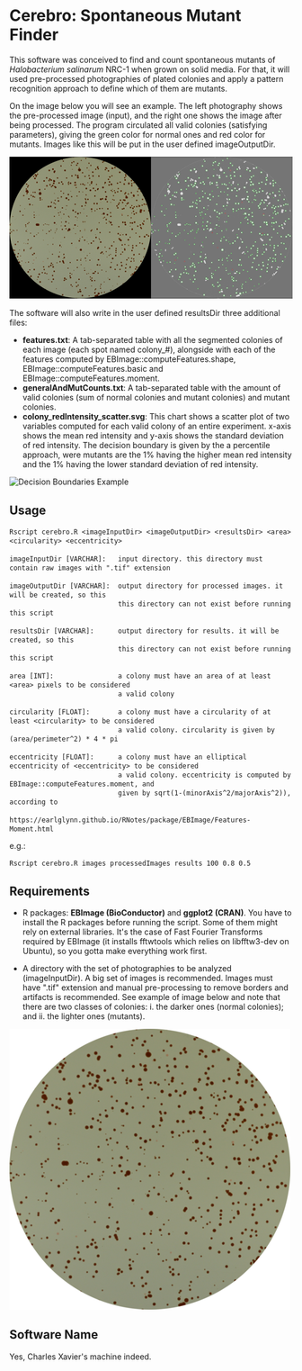 # Cerebro: Spontaneous Mutant Finder

This software was conceived to find and count spontaneous mutants of _Halobacterium salinarum_ NRC-1 when grown on solid media. For that, it will used pre-processed photographies of plated colonies and apply a pattern recognition approach to define which of them are mutants.  
  
On the image below you will see an example. The left photography shows the pre-processed image (input), and the right one shows the image after being processed. The program circulated all valid colonies (satisfying parameters), giving the green color for normal ones and red color for mutants. Images like this will be put in the user defined imageOutputDir.

![Processed Image Example](/examples/processed/.processed_image.png)

The software will also write in the user defined resultsDir three additional files:

* __features.txt__: A tab-separated table with all the segmented colonies of each image (each spot named colony_#), alongside with each of the features computed by EBImage::computeFeatures.shape, EBImage::computeFeatures.basic and EBImage::computeFeatures.moment.
* __generalAndMutCounts.txt__: A tab-separated table with the amount of valid colonies (sum of normal colonies and mutant colonies) and mutant colonies.
* __colony_redIntensity_scatter.svg__: This chart shows a scatter plot of two variables computed for each valid colony of an entire experiment. x-axis shows the mean red intensity and y-axis shows the standard deviation of red intensity. The decision boundary is given by the a percentile approach, were mutants are the 1% having the higher mean red intensity and the 1% having the lower standard deviation of red intensity.

![Decision Boundaries Example](/examples/colony_redIntensity_scatter.svg)

## Usage

```
Rscript cerebro.R <imageInputDir> <imageOutputDir> <resultsDir> <area> <circularity> <eccentricity>

imageInputDir [VARCHAR]:   input directory. this directory must contain raw images with ".tif" extension

imageOutputDir [VARCHAR]:  output directory for processed images. it will be created, so this
                           this directory can not exist before running this script

resultsDir [VARCHAR]:      output directory for results. it will be created, so this
                           this directory can not exist before running this script

area [INT]:                a colony must have an area of at least <area> pixels to be considered
                           a valid colony

circularity [FLOAT]:       a colony must have a circularity of at least <circularity> to be considered
                           a valid colony. circularity is given by (area/perimeter^2) * 4 * pi

eccentricity [FLOAT]:      a colony must have an elliptical eccentricity of <eccentricity> to be considered
                           a valid colony. eccentricity is computed by EBImage::computeFeatures.moment, and
                           given by sqrt(1-(minorAxis^2/majorAxis^2)), according to
                           https://earlglynn.github.io/RNotes/package/EBImage/Features-Moment.html
```

e.g.:

```
Rscript cerebro.R images processedImages results 100 0.8 0.5
```

## Requirements

* R packages: __EBImage (BioConductor)__ and __ggplot2 (CRAN)__. You have to install the R packages before running the script. Some of them might rely on external libraries. It's the case of Fast Fourier Transforms required by EBImage (it installs fftwtools which relies on libfftw3-dev on Ubuntu), so you gotta make everything work first.  

* A directory with the set of photographies to be analyzed (imageInputDir). A big set of images is recommended. Images must have ".tif" extension and manual pre-processing to remove borders and artifacts is recommended. See example of image below and note that there are two classes of colonies: i. the darker ones (normal colonies); and ii. the lighter ones (mutants).

![Raw Image Example](examples/raw/.raw_image.png)

## Software Name

Yes, Charles Xavier's machine indeed.  
